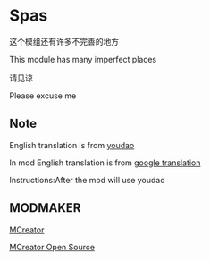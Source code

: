 # Spas
这个模组还有许多不完善的地方

This module has many imperfect places

请见谅

Please excuse me



## Note

English translation is from [youdao](https://fanyi.youdao.com/index.html#/)

In mod English translation is from [google translation](https://translate.google.com)

Instructions:After the mod will use youdao 

## MODMAKER 
[MCreator](https://www.mcreator.net)

[MCreator Open Source](https://github.com/MCreator/MCreator/)
